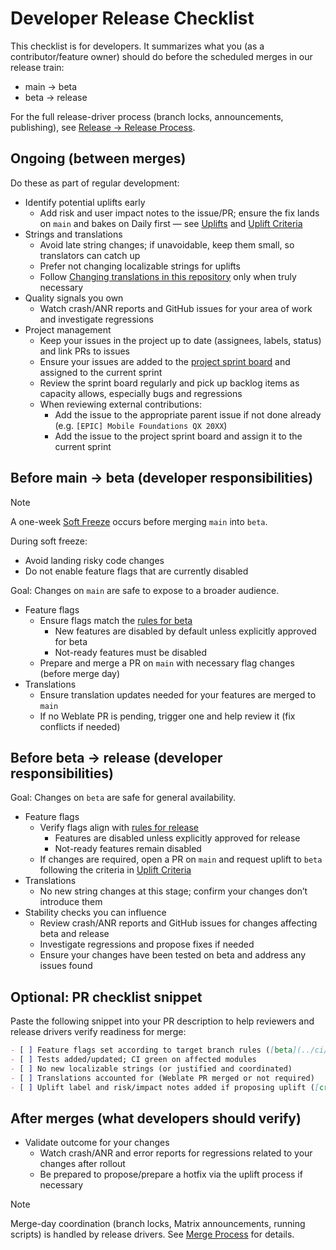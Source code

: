 # Developer Release Checklist

This checklist is for developers. It summarizes what you (as a contributor/feature owner) should do before the scheduled merges in our release train:
- main → beta
- beta → release

For the full release-driver process (branch locks, announcements, publishing), see [Release → Release Process](../ci/RELEASE.md).

## Ongoing (between merges)

Do these as part of regular development:

- Identify potential uplifts early
  - Add risk and user impact notes to the issue/PR; ensure the fix lands on `main` and bakes on Daily first — see [Uplifts](../ci/RELEASE.md#uplifts) and [Uplift Criteria](../ci/RELEASE.md#uplift-criteria)
- Strings and translations
  - Avoid late string changes; if unavoidable, keep them small, so translators can catch up
  - Prefer not changing localizable strings for uplifts
  - Follow [Changing translations in this repository](../contributing/managing-strings.md#-changing-translations-in-the-repo) only when truly necessary
- Quality signals you own
  - Watch crash/ANR reports and GitHub issues for your area of work and investigate regressions
- Project management
  - Keep your issues in the project up to date (assignees, labels, status) and link PRs to issues
  - Ensure your issues are added to the [project sprint board](https://github.com/orgs/thunderbird/projects/20) and assigned to the current sprint
  - Review the sprint board regularly and pick up backlog items as capacity allows, especially bugs and regressions
  - When reviewing external contributions:
    - Add the issue to the appropriate parent issue if not done already (e.g. `[EPIC] Mobile Foundations QX 20XX`)
    - Add the issue to the project sprint board and assign it to the current sprint

## Before main → beta (developer responsibilities)

> [!NOTE]
> A one-week [Soft Freeze](../ci/RELEASE.md#soft-freeze) occurs before merging `main` into `beta`.

During soft freeze:
- Avoid landing risky code changes
- Do not enable feature flags that are currently disabled

Goal: Changes on `main` are safe to expose to a broader audience.

- Feature flags
  - Ensure flags match the [rules for beta](../ci/RELEASE.md#feature-flags)
    - New features are disabled by default unless explicitly approved for beta
    - Not-ready features must be disabled
  - Prepare and merge a PR on `main` with necessary flag changes (before merge day)
- Translations
  - Ensure translation updates needed for your features are merged to `main`
  - If no Weblate PR is pending, trigger one and help review it (fix conflicts if needed)

## Before beta → release (developer responsibilities)

Goal: Changes on `beta` are safe for general availability.

- Feature flags
  - Verify flags align with [rules for release](../ci/RELEASE.md#feature-flags)
    - Features are disabled unless explicitly approved for release
    - Not-ready features remain disabled
  - If changes are required, open a PR on `main` and request uplift to `beta` following the criteria in [Uplift Criteria](../ci/RELEASE.md#uplift-criteria)
- Translations
  - No new string changes at this stage; confirm your changes don’t introduce them
- Stability checks you can influence
  - Review crash/ANR reports and GitHub issues for changes affecting beta and release
  - Investigate regressions and propose fixes if needed
  - Ensure your changes have been tested on beta and address any issues found

## Optional: PR checklist snippet

Paste the following snippet into your PR description to help reviewers and release drivers verify readiness for merge:

```markdown
- [ ] Feature flags set according to target branch rules ([beta](../ci/RELEASE.md#feature-flags) / [release](../ci/RELEASE.md#feature-flags))
- [ ] Tests added/updated; CI green on affected modules
- [ ] No new localizable strings (or justified and coordinated)
- [ ] Translations accounted for (Weblate PR merged or not required)
- [ ] Uplift label and risk/impact notes added if proposing uplift ([criteria](../ci/RELEASE.md#uplift-criteria))
```

## After merges (what developers should verify)

- Validate outcome for your changes
  - Watch crash/ANR and error reports for regressions related to your changes after rollout
  - Be prepared to propose/prepare a hotfix via the uplift process if necessary

> [!NOTE]
> Merge-day coordination (branch locks, Matrix announcements, running scripts) is handled by release drivers. See [Merge Process](../ci/RELEASE.md#merge-process) for details.

